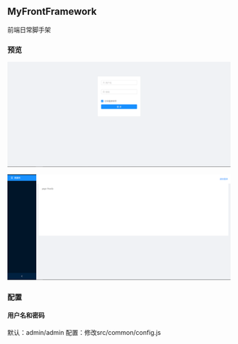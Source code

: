 ## MyFrontFramework

前端日常脚手架

### 预览

![登录界面](./src/assets/login.png)

![主页](./src/assets/home.png)

### 配置

#### 用户名和密码
默认：admin/admin
配置：修改src/common/config.js

